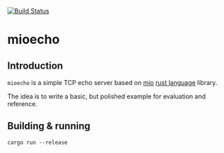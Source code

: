 [![Build Status](https://travis-ci.org/dpc/mioecho.svg?branch=master)](https://travis-ci.org/dpc/mioecho)

# mioecho

## Introduction

`mioecho` is a simple TCP echo server based on [mio][mio] [rust language][rust] library.

The idea is to write a basic, but polished example for evaluation and reference.

[rust]: http://rust-lang.org
[mio]: https://github.com/carllerche/mio
[hex2d-dpcext-rs]: http://github.com/dpc/hex2d-dpcext-rs

## Building & running

    cargo run --release



